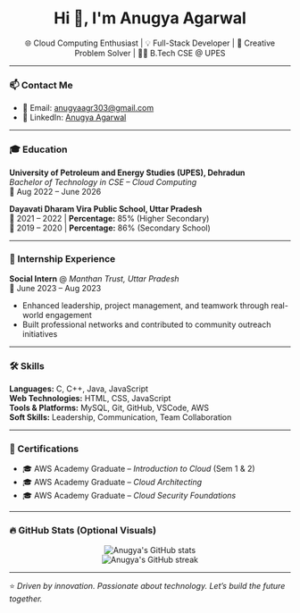 <h1 align="center">Hi 👋, I'm Anugya Agarwal</h1>
<p align="center">
  🌐 Cloud Computing Enthusiast | 💡 Full-Stack Developer | 🎯 Creative Problem Solver | 👩‍💻 B.Tech CSE @ UPES
</p>

---

### 📫 Contact Me
- 📧 Email: [anugyaagr303@gmail.com](mailto:anugyaagr303@gmail.com)
- 💼 LinkedIn: [Anugya Agarwal](https://linkedin.com/in/anugya-agarwal-b21b0a253)

---

### 🎓 Education

**University of Petroleum and Energy Studies (UPES), Dehradun**  
*Bachelor of Technology in CSE – Cloud Computing*  
📅 Aug 2022 – June 2026 

**Dayavati Dharam Vira Public School, Uttar Pradesh**  
📅 2021 – 2022 | **Percentage:** 85% (Higher Secondary)  
📅 2019 – 2020 | **Percentage:** 86% (Secondary School)

---

### 💼 Internship Experience

**Social Intern** @ *Manthan Trust, Uttar Pradesh*  
📅 June 2023 – Aug 2023  
- Enhanced leadership, project management, and teamwork through real-world engagement  
- Built professional networks and contributed to community outreach initiatives


---

### 🛠️ Skills

**Languages:** C, C++, Java, JavaScript  
**Web Technologies:** HTML, CSS, JavaScript  
**Tools & Platforms:** MySQL, Git, GitHub, VSCode, AWS  
**Soft Skills:** Leadership, Communication, Team Collaboration

---

### 📜 Certifications

- 🎓 AWS Academy Graduate – *Introduction to Cloud* (Sem 1 & 2)  
- 🎓 AWS Academy Graduate – *Cloud Architecting*  
- 🎓 AWS Academy Graduate – *Cloud Security Foundations*

---

### 🔥 GitHub Stats (Optional Visuals)
<p align="center">
  <img src="https://github-readme-stats.vercel.app/api?username=AnugyaAg&show_icons=true&theme=gruvbox" alt="Anugya's GitHub stats"/>
  <br/>
  <img src="https://github-readme-streak-stats.herokuapp.com/?user=AnugyaAg&theme=gruvbox" alt="Anugya's GitHub streak"/>
</p>

---

⭐ *Driven by innovation. Passionate about technology. Let’s build the future together.*
